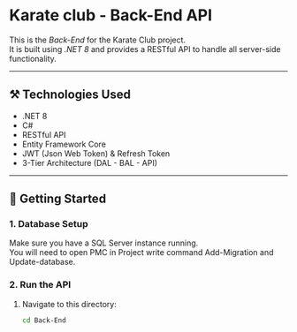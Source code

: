 # Karate club - Back-End API

This is the *Back-End* for the Karate Club project.  
It is built using *.NET 8* and provides a RESTful API to handle all server-side functionality.

---

## ⚒ Technologies Used

- .NET 8
- C#
- RESTful API
- Entity Framework Core
- JWT (Json Web Token) & Refresh Token
- 3-Tier Architecture (DAL - BAL - API) 
---

## 🚀 Getting Started

### 1. Database Setup
Make sure you have a SQL Server instance running.  
You will need to open PMC in Project 
write command Add-Migration and Update-database.

### 2. Run the API

1. Navigate to this directory:
   ```bash
   cd Back-End
